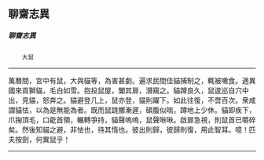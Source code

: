 

## 聊齋志異

##### 聊齋志異
　　`大鼠`

* * *

萬曆間，宮中有鼠，大與貓等，為害甚劇。遍求民間佳貓捕制之，輒被噉食。適異國來貢獅貓，毛白如雪。抱投鼠屋，闔其扉，潛窺之。貓蹲良久，鼠逡巡自穴中出，見貓，怒奔之。貓避登几上，鼠亦登，貓則躍下。如此往復，不啻百次。衆咸謂貓怯，以為是無能為者。既而鼠跳擲漸遲，碩腹似喘，蹲地上少休。貓即疾下，爪掬頂毛，口齕首領，輾轉爭持，貓聲嗚嗚，鼠聲啾啾。啟扉急視，則鼠首已嚼碎矣。然後知貓之避，非怯也，待其惰也。彼出則歸，彼歸則復，用此智耳。噫！匹夫按劍，何異鼠乎！

* * *

